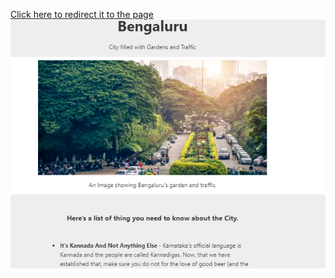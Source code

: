 <a href = "https://codepen.io/shreyasshivakumara/full/GRpPREe" alt=""/> Click here to redirect it to the page</a>
![Screenshot](https://github.com/shreyasshivakumara/Responsive-Web-Design-Projects/blob/master/Bengaluru:%20City%20filled%20with%20Gardens%20and%20Traffic%20Jams/Screenshot.PNG "Screenshot")

